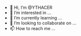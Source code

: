 - 👋 Hi, I’m @YTHACER
- 👀 I’m interested in ...
- 🌱 I’m currently learning ...
- 💞️ I’m looking to collaborate on ...
- 📫 How to reach me ...

<!---
YTHACER/YTHACER is a ✨ special ✨ repository because its `README.md` (this file) appears on your GitHub profile.
You can click the Preview link to take a look at your changes.
--->
